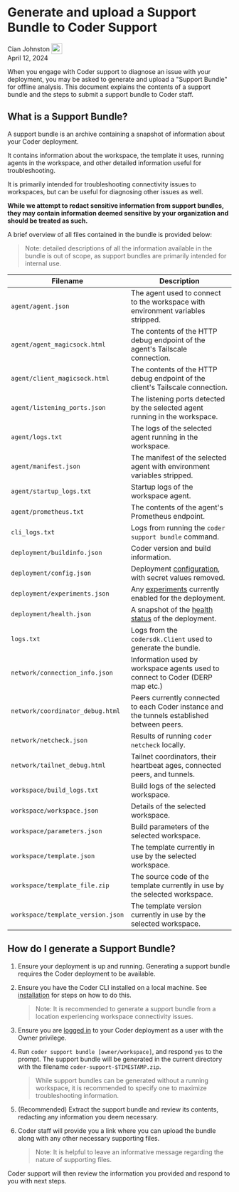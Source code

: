 # Generate and upload a Support Bundle to Coder Support


<div>
  <a href="https://github.com/johnsctn" style="text-decoration: none; color: inherit;">
    <span style="vertical-align:middle;">Cian Johnston</span>
    <img src="https://github.com/johnstcn.png" width="24px" height="24px" style="vertical-align:middle; margin: 0px;"/>
  </a>
</div>
April 12, 2024

When you engage with Coder support to diagnose an issue with your deployment,
you may be asked to generate and upload a "Support Bundle" for offline analysis.
This document explains the contents of a support bundle and the steps to submit
a support bundle to Coder staff.

## What is a Support Bundle?

A support bundle is an archive containing a snapshot of information about your
Coder deployment.

It contains information about the workspace, the template it uses, running
agents in the workspace, and other detailed information useful for
troubleshooting.

It is primarily intended for troubleshooting connectivity issues to workspaces,
but can be useful for diagnosing other issues as well.

**While we attempt to redact sensitive information from support bundles, they
may contain information deemed sensitive by your organization and should be
treated as such.**

A brief overview of all files contained in the bundle is provided below:

> Note: detailed descriptions of all the information available in the bundle is
> out of scope, as support bundles are primarily intended for internal use.

| Filename                          | Description                                                                                      |
| --------------------------------- | ------------------------------------------------------------------------------------------------ |
| `agent/agent.json`                | The agent used to connect to the workspace with environment variables stripped.                  |
| `agent/agent_magicsock.html`      | The contents of the HTTP debug endpoint of the agent's Tailscale connection.                     |
| `agent/client_magicsock.html`     | The contents of the HTTP debug endpoint of the client's Tailscale connection.                    |
| `agent/listening_ports.json`      | The listening ports detected by the selected agent running in the workspace.                     |
| `agent/logs.txt`                  | The logs of the selected agent running in the workspace.                                         |
| `agent/manifest.json`             | The manifest of the selected agent with environment variables stripped.                          |
| `agent/startup_logs.txt`          | Startup logs of the workspace agent.                                                             |
| `agent/prometheus.txt`            | The contents of the agent's Prometheus endpoint.                                                 |
| `cli_logs.txt`                    | Logs from running the `coder support bundle` command.                                            |
| `deployment/buildinfo.json`       | Coder version and build information.                                                             |
| `deployment/config.json`          | Deployment [configuration](../api/general.md#get-deployment-config), with secret values removed. |
| `deployment/experiments.json`     | Any [experiments](../cli/server.md#experiments) currently enabled for the deployment.            |
| `deployment/health.json`          | A snapshot of the [health status](../admin/healthcheck.md) of the deployment.                    |
| `logs.txt`                        | Logs from the `codersdk.Client` used to generate the bundle.                                     |
| `network/connection_info.json`    | Information used by workspace agents used to connect to Coder (DERP map etc.)                    |
| `network/coordinator_debug.html`  | Peers currently connected to each Coder instance and the tunnels established between peers.      |
| `network/netcheck.json`           | Results of running `coder netcheck` locally.                                                     |
| `network/tailnet_debug.html`      | Tailnet coordinators, their heartbeat ages, connected peers, and tunnels.                        |
| `workspace/build_logs.txt`        | Build logs of the selected workspace.                                                            |
| `workspace/workspace.json`        | Details of the selected workspace.                                                               |
| `workspace/parameters.json`       | Build parameters of the selected workspace.                                                      |
| `workspace/template.json`         | The template currently in use by the selected workspace.                                         |
| `workspace/template_file.zip`     | The source code of the template currently in use by the selected workspace.                      |
| `workspace/template_version.json` | The template version currently in use by the selected workspace.                                 |

## How do I generate a Support Bundle?

1. Ensure your deployment is up and running. Generating a support bundle
   requires the Coder deployment to be available.

2. Ensure you have the Coder CLI installed on a local machine. See
   [installation](../install/index.md) for steps on how to do this.

   > Note: It is recommended to generate a support bundle from a location
   > experiencing workspace connectivity issues.

3. Ensure you are [logged in](../cli/login.md#login) to your Coder deployment as
   a user with the Owner privilege.

4. Run `coder support bundle [owner/workspace]`, and respond `yes` to the
   prompt. The support bundle will be generated in the current directory with
   the filename `coder-support-$TIMESTAMP.zip`.

   > While support bundles can be generated without a running workspace, it is
   > recommended to specify one to maximize troubleshooting information.

5. (Recommended) Extract the support bundle and review its contents, redacting
   any information you deem necessary.

6. Coder staff will provide you a link where you can upload the bundle along
   with any other necessary supporting files.

   > Note: It is helpful to leave an informative message regarding the nature of
   > supporting files.

Coder support will then review the information you provided and respond to you
with next steps.
